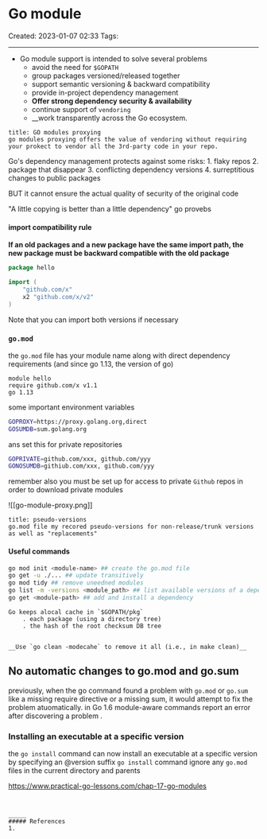 # Go module
Created: 2023-01-07 02:33
Tags: 
____

* Go module support is intended to solve several problems
	* avoid the need for `$GOPATH`
	* group packages versioned/released together
	* support semantic versioning & backward compatibility
	* provide in-project dependency management
	* __Offer strong dependency security & availability__
	* continue support of `vendoring`
	* __work transparently across the Go ecosystem.

```ad-tip
title: GO modules proxying
go modules proxying offers the value of vendoring without requiring your prokect to vendor all the 3rd-party code in your repo.
```

Go's dependency management protects against some risks:
	1. flaky repos
	2. package that disappear
	3. conflicting dependency versions
	4. surreptitious changes to public packages

BUT it cannot ensure the actual quality of security of the original code

"A little copying is better than a little dependency" go provebs

#### import compatibility rule

__If an old packages and a new package have the same import path, the new package must be backward compatible with the old package__

```go
package hello

import (
	"github.com/x"
	x2 "github.com/x/v2"
)
```

Note that you can import both versions if necessary


### `go.mod`

the `go.mod` file has your module name along with direct dependency requirements (and since go 1.13, the version of go)


```
module hello
require github.com/x v1.1
go 1.13
```

some important environment variables

```bash
GOPROXY=https://proxy.golang.org,direct
GOSUMDB=sum.golang.org
```

ans set this for private  repositories

```bash
GOPRIVATE=github.com/xxx, github.com/yyy
GONOSUMDB=githiub.com/xxx, github.com/yyy
```

remember also you must be set up for access to private `Github` repos in order to download private modules

![[go-module-proxy.png]]



```ad-warning
title: pseudo-versions
go.mod file my recored pseudo-versions for non-release/trunk versions as well as "replacements"
```


#### Useful commands

```bash
go mod init <module-name> ## create the go.mod file
go get -u ./... ## update transitively
go mod tidy ## remove uneedned modules
go list -m -versions <module_path> ## list available versions of a dependency
go get <module-path> ## add and install a dependency

```

```ad-note
Go keeps alocal cache in `$GOPATH/pkg`
	. each package (using a directory tree)
	. the hash of the root checksum DB tree


__Use `go clean -modecahe` to remove it all (i.e., in make clean)__
```



## No automatic changes to go.mod and go.sum


previously, when the go command found a problem with `go.mod` or `go.sum` like a missing require directive or a missing sum, it would attempt to fix the problem atuomatically.
in Go 1.6 module-aware commands report an error after discovering a problem .



### Installing an executable at a specific version

the `go install` command can now install an executable at a specific version by specifying an @version suffix
`go install` command ignore any `go.mod `files in the current directory and parents

https://www.practical-go-lessons.com/chap-17-go-modules




```


_____
##### References
1.

